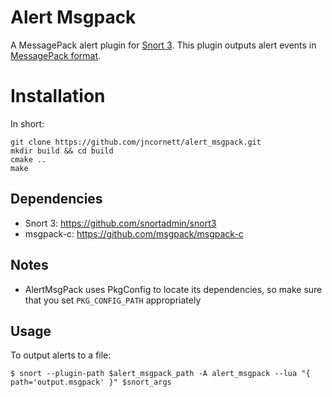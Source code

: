# Alert Msgpack

A MessagePack alert plugin for [Snort 3](https://github.com/snortadmin/snort3).
This plugin outputs alert events in [MessagePack format](http://msgpack.org/index.html).

# Installation

In short:

    git clone https://github.com/jncornett/alert_msgpack.git
    mkdir build && cd build
    cmake ..
    make

## Dependencies

 - Snort 3: https://github.com/snortadmin/snort3
 - msgpack-c: https://github.com/msgpack/msgpack-c

## Notes

 - AlertMsgPack uses PkgConfig to locate its dependencies, so make sure that you set `PKG_CONFIG_PATH` appropriately

## Usage

To output alerts to a file:

    $ snort --plugin-path $alert_msgpack_path -A alert_msgpack --lua "{ path='output.msgpack' }" $snort_args
